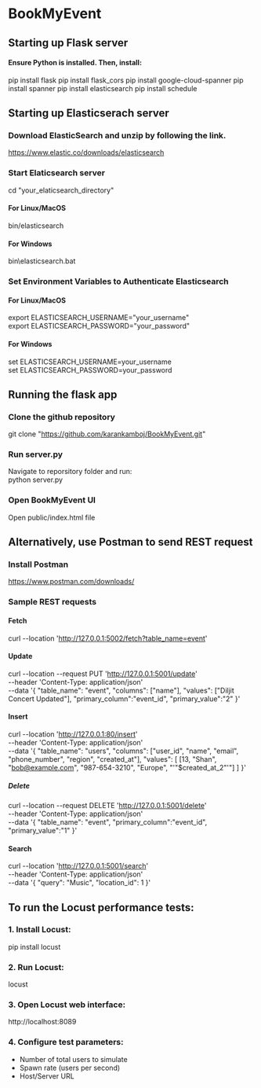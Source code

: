 # BookMyEvent

## Starting up Flask server
#### Ensure Python is installed. Then, install:
pip install flask
pip install flask_cors
pip install google-cloud-spanner
pip install spanner
pip install elasticsearch
pip install schedule

## Starting up Elasticserach server

### Download ElasticSearch and unzip by following the link.
https://www.elastic.co/downloads/elasticsearch

### Start Elaticsearch server
cd "your_elaticsearch_directory"

#### For Linux/MacOS
bin/elasticsearch 

#### For Windows
bin\elasticsearch.bat 

### Set Environment Variables to Authenticate Elasticsearch

#### For Linux/MacOS
export ELASTICSEARCH_USERNAME="your_username"<br>
export ELASTICSEARCH_PASSWORD="your_password"

#### For Windows
set ELASTICSEARCH_USERNAME=your_username<br>
set ELASTICSEARCH_PASSWORD=your_password

## Running the flask app
### Clone the github repository 
git clone "https://github.com/karankamboj/BookMyEvent.git"

### Run server.py
Navigate to reporsitory folder and run:<br>
python server.py

### Open BookMyEvent UI
Open public/index.html file

## Alternatively, use Postman to send REST request
### Install Postman
https://www.postman.com/downloads/

### Sample REST requests
#### Fetch
curl --location 'http://127.0.0.1:5002/fetch?table_name=event'

#### Update
curl --location --request PUT 'http://127.0.0.1:5001/update' \
--header 'Content-Type: application/json' \
--data '{
    "table_name": "event",
    "columns": ["name"],
    "values": ["Diljit Concert Updated"],
    "primary_column":"event_id",
    "primary_value":"2"
}'

#### Insert
curl --location 'http://127.0.0.1:80/insert' \
--header 'Content-Type: application/json' \
--data '{
    "table_name": "users",
    "columns": ["user_id", "name", "email", "phone_number", "region", "created_at"],
    "values": [
          [13, "Shan", "bob@example.com", "987-654-3210", "Europe", "'"$created_at_2"'"]
    ]
}'
         
##### Delete
curl --location --request DELETE 'http://127.0.0.1:5001/delete' \
--header 'Content-Type: application/json' \
--data '{
    "table_name": "event",
    "primary_column":"event_id",
    "primary_value":"1"
}'

#### Search
curl --location 'http://127.0.0.1:5001/search' \
--header 'Content-Type: application/json' \
--data '{
    "query": "Music",
    "location_id": 1
}'


## To run the Locust performance tests:

### 1. Install Locust:
   pip install locust

### 2. Run Locust:
   locust 

### 3. Open Locust web interface:
   http://localhost:8089

### 4. Configure test parameters:
   - Number of total users to simulate
   - Spawn rate (users per second)
   - Host/Server URL
